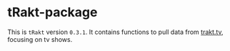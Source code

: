 tRakt-package
=============

This is `tRakt` version `0.3.1`.
It contains functions to pull data from [trakt.tv](http://trakt.tv/), focusing on tv shows.
